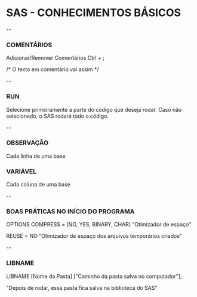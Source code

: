 # SAS - CONHECIMENTOS BÁSICOS

--

### COMENTÁRIOS
Adicionar/Remover Comentários Ctrl + ; 

/* O texto em comentário vai assim */ 

--

### RUN
Selecione primeiramente a parte do código que deseja rodar. 
Caso não selecionado, o SAS rodará todo o código.

--

### OBSERVAÇÃO 
Cada linha de uma base

### VARIÁVEL
Cada coluna de uma base

--

### BOAS PRÁTICAS NO INÍCIO DO PROGRAMA

OPTIONS COMPRESS = [NO, YES, BINARY, CHAR]  "Otimizador de espaço"
	
REUSE = NO  "Otimizador de espaço dos arquivos temporários criados"

--

### LIBNAME
LIBNAME [Nome da Pasta] ["Caminho da pasta salva no computador"];

"Depois de rodar, essa pasta fica salva na biblioteca do SAS"


